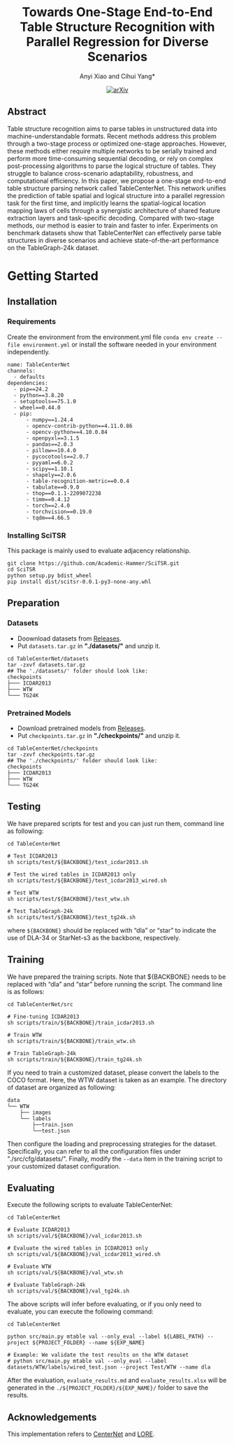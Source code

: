 <div id="top" align="center">

# Towards One-Stage End-to-End Table Structure Recognition with Parallel Regression for Diverse Scenarios

  Anyi Xiao and Cihui Yang* </br>

  [![arXiv](https://img.shields.io/badge/arXiv-2504.17522-b31b1b.svg)](http://arxiv.org/abs/2504.17522)

</div> 

## Abstract
Table structure recognition aims to parse tables in unstructured data into machine-understandable formats. Recent methods address this problem through a two-stage process or optimized one-stage approaches. However, these methods either require multiple networks to be serially trained and perform more time-consuming sequential decoding, or rely on complex post-processing algorithms to parse the logical structure of tables. They struggle to balance cross-scenario adaptability, robustness, and computational efficiency. In this paper, we propose a one-stage end-to-end table structure parsing network called TableCenterNet. This network unifies the prediction of table spatial and logical structure into a parallel regression task for the first time, and implicitly learns the spatial-logical location mapping laws of cells through a synergistic architecture of shared feature extraction layers and task-specific decoding. Compared with two-stage methods, our method is easier to train and faster to infer. Experiments on benchmark datasets show that TableCenterNet can effectively parse table structures in diverse scenarios and achieve state-of-the-art performance on the TableGraph-24k dataset. 

# Getting Started
## Installation
### Requirements
Create the environment from the environment.yml file `conda env create --file environment.yml` or install the software needed in your environment independently.
```
name: TableCenterNet
channels:
  - defaults
dependencies:
  - pip==24.2
  - python==3.8.20
  - setuptools==75.1.0
  - wheel==0.44.0
  - pip:
      - numpy==1.24.4
      - opencv-contrib-python==4.11.0.86
      - opencv-python==4.10.0.84
      - openpyxl==3.1.5
      - pandas==2.0.3
      - pillow==10.4.0
      - pycocotools==2.0.7
      - pyyaml==6.0.2
      - scipy==1.10.1
      - shapely==2.0.6
      - table-recognition-metric==0.0.4
      - tabulate==0.9.0
      - thop==0.1.1-2209072238
      - timm==0.4.12
      - torch==2.4.0
      - torchvision==0.19.0
      - tqdm==4.66.5
```

### Installing SciTSR
This package is mainly used to evaluate adjacency relationship.

```
git clone https://github.com/Academic-Hammer/SciTSR.git
cd SciTSR
python setup.py bdist_wheel
pip install dist/scitsr-0.0.1-py3-none-any.whl
```

## Preparation
### Datasets
- Doownload datasets from [Releases](https://github.com/dreamy-xay/releases/tag/v1.0).
- Put `datasets.tar.gz` in **"./datasets/"** and unzip it.
```
cd TableCenterNet/datasets
tar -zxvf datasets.tar.gz
## The './datasets/' folder should look like:
checkpoints
├─── ICDAR2013
├─── WTW
└─── TG24K
```

### Pretrained Models
- Download pretrained models from [Releases](https://github.com/dreamy-xay/TableCenterNet/releases/tag/v1.0).
- Put `checkpoints.tar.gz` in **"./checkpoints/"** and unzip it.
```
cd TableCenterNet/checkpoints
tar -zxvf checkpoints.tar.gz
## The './checkpoints/' folder should look like:
checkpoints
├─── ICDAR2013
├─── WTW
└─── TG24K
```

## Testing

We have prepared scripts for test and you can just run them, command line as following:
```
cd TableCenterNet

# Test ICDAR2013
sh scripts/test/${BACKBONE}/test_icdar2013.sh

# Test the wired tables in ICDAR2013 only
sh scripts/test/${BACKBONE}/test_icdar2013_wired.sh

# Test WTW
sh scripts/test/${BACKBONE}/test_wtw.sh

# Test TableGraph-24k
sh scripts/test/${BACKBONE}/test_tg24k.sh
```

where `${BACKBONE}` should be replaced with “dla” or “star” to indicate the use of DLA-34 or StarNet-s3 as the backbone, respectively.

## Training

We have prepared the training scripts. Note that ${BACKBONE} needs to be replaced with “dla” and “star” before running the script. The command line is as follows:
```
cd TableCenterNet/src

# Fine-tuning ICDAR2013
sh scripts/train/${BACKBONE}/train_icdar2013.sh

# Train WTW
sh scripts/train/${BACKBONE}/train_wtw.sh

# Train TableGraph-24k
sh scripts/train/${BACKBONE}/train_tg24k.sh
```

If you need to train a customized dataset, please convert the labels to the COCO format. Here, the WTW dataset is taken as an example. The directory of dataset are organized as following:
```
data
└── WTW
    ├── images
    └── labels
        ├──train.json
        └──test.json
```
Then configure the loading and preprocessing strategies for the dataset. Specifically, you can refer to all the configuration files under "./src/cfg/datasets/". Finally, modify the `--data` item in the training script to your customized dataset configuration.

## Evaluating

Execute the following scripts to evaluate TableCenterNet:
```
cd TableCenterNet

# Evaluate ICDAR2013
sh scripts/val/${BACKBONE}/val_icdar2013.sh

# Evaluate the wired tables in ICDAR2013 only
sh scripts/val/${BACKBONE}/val_icdar2013_wired.sh

# Evaluate WTW
sh scripts/val/${BACKBONE}/val_wtw.sh

# Evaluate TableGraph-24k
sh scripts/val/${BACKBONE}/val_tg24k.sh
```

The above scripts will infer before evaluating, or if you only need to evaluate, you can execute the following command:
```
cd TableCenterNet

python src/main.py mtable val --only_eval --label ${LABEL_PATH} --project ${PROJECT_FOLDER} --name ${EXP_NAME}

# Example: We validate the test results on the WTW dataset
# python src/main.py mtable val --only_eval --label datasets/WTW/labels/wired_test.json --project Test/WTW --name dla
```

After the evaluation, `evaluate_results.md` and `evaluate_results.xlsx` will be generated in the `./${PROJECT_FOLDER}/${EXP_NAME}/` folder to save the results.

## Acknowledgements
This implementation refers to [CenterNet](https://github.com/xingyizhou/CenterNet) and [LORE](http://github.com/AlibabaResearch/AdvancedLiterateMachinery/tree/main/DocumentUnderstanding/LORE-TSR).